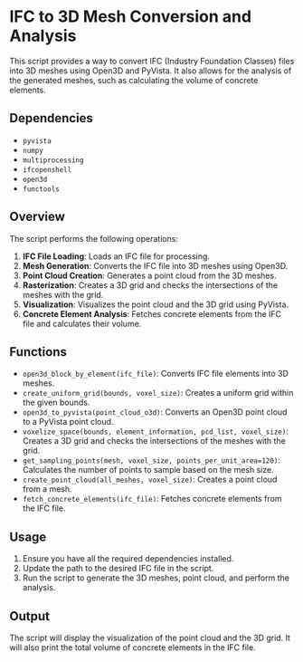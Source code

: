 # IFC to 3D Mesh Conversion and Analysis

This script provides a way to convert IFC (Industry Foundation Classes) files into 3D meshes using Open3D and PyVista. It also allows for the analysis of the generated meshes, such as calculating the volume of concrete elements.

## Dependencies

- `pyvista`
- `numpy`
- `multiprocessing`
- `ifcopenshell`
- `open3d`
- `functools`

## Overview

The script performs the following operations:

1. **IFC File Loading**: Loads an IFC file for processing.
2. **Mesh Generation**: Converts the IFC file into 3D meshes using Open3D.
3. **Point Cloud Creation**: Generates a point cloud from the 3D meshes.
4. **Rasterization**: Creates a 3D grid and checks the intersections of the meshes with the grid.
5. **Visualization**: Visualizes the point cloud and the 3D grid using PyVista.
6. **Concrete Element Analysis**: Fetches concrete elements from the IFC file and calculates their volume.

## Functions

- `open3d_block_by_element(ifc_file)`: Converts IFC file elements into 3D meshes.
- `create_uniform_grid(bounds, voxel_size)`: Creates a uniform grid within the given bounds.
- `open3d_to_pyvista(point_cloud_o3d)`: Converts an Open3D point cloud to a PyVista point cloud.
- `voxelize_space(bounds, element_information, pcd_list, voxel_size)`: Creates a 3D grid and checks the intersections of the meshes with the grid.
- `get_sampling_points(mesh, voxel_size, points_per_unit_area=120)`: Calculates the number of points to sample based on the mesh size.
- `create_point_cloud(all_meshes, voxel_size)`: Creates a point cloud from a mesh.
- `fetch_concrete_elements(ifc_file)`: Fetches concrete elements from the IFC file.

## Usage

1. Ensure you have all the required dependencies installed.
2. Update the path to the desired IFC file in the script.
3. Run the script to generate the 3D meshes, point cloud, and perform the analysis.

## Output

The script will display the visualization of the point cloud and the 3D grid. It will also print the total volume of concrete elements in the IFC file.
